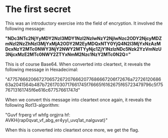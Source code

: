 # The first secret

This was an introductory exercise into the field of encryption. It involved the following message:

**"NDc3NTc2NjYyMDY2NzI3MDY1NzI2NzIwNzY2NjIwNzc2ODY2NjcyMDZmNzI2NzZhNzI3MjYxMjA2ODY2M2EyMDQxNTY0YjQ4N2I3MjYxNzAzMDcxNzY2MTc0NWY3NjY2NWY2MTYyNjc1ZjY1NzIzNDc5Nzk2YzVmNzU3NjcxMzE2MTc0NWY2ZTYxNmM2Nzc1NzY2MTc0N2Q="**


This is of course Base64. When converted into cleartext, it reveals the following message in Hexadecimal:

"47757666206672706572672076662077686667206f72676a7272612068663a2041564b487b72617030717661745f76665f6162675f65723479796c5f7576713161745f6e616c67757661747d"


When we convert this message into cleartext once again, it reveals the following Rot13-algorithm:

"Guvf frperg vf whfg orgjrra hf: AVKH{rap0qvat_vf_abg_er4yyl_uvq1at_nalguvat}"


When this is converted into cleartext once more, we get the flag.


